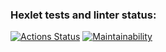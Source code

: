 ### Hexlet tests and linter status:

[![Actions Status](https://github.com/enareel/frontend-project-lvl1/workflows/hexlet-check/badge.svg)](https://github.com/enareel/frontend-project-lvl1/actions)
[![Maintainability](https://api.codeclimate.com/v1/badges/a99a88d28ad37a79dbf6/maintainability)](https://codeclimate.com/github/codeclimate/codeclimate/maintainability)
